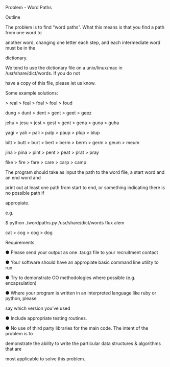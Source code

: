 Problem - Word Paths

Outline

The problem is to find “word paths”. What this means is that you find a path from one word to

another word, changing one letter each step, and each intermediate word must be in the

dictionary.

We tend to use the dictionary file on a unix/linux/mac in /usr/share/dict/words. If you do not

have a copy of this file, please let us know.

Some example solutions:

  ­> real ­> feal ­> foal ­> foul ­> foud

dung ­> dunt ­> dent ­> gent ­> geet ­> geez

jehu ­> jesu ­> jest ­> gest ­> gent ­> gena ­> guna ­> guha

yagi ­> yali ­> pali ­> palp ­> paup ­> plup ­> blup

bitt ­> butt ­> burt ­> bert ­> berm ­> berm ­> germ ­> geum ­> meum

jina ­> pina ­> pint ­> pent ­> peat ­> prat ­> pray

fike ­> fire ­> fare ­> care ­> carp ­> camp

The program should take as input the path to the word file, a start word and an end word and

print out at least one path from start to end, or something indicating there is no possible path if

appropiate.

e.g.

$ python ./wordpaths.py /usr/share/dict/words flux alem

cat ­> cog ­> cog ­> dog

Requirements

● Please send your output as one .tar.gz file to your recruitment contact

● Your software should have an appropiate basic command line utility to run

● Try to demonstrate OO methodologies where possible (e.g. encapsulation)

● Where your program is written in an interpreted language like ruby or python, please

say which version you’ve used

● Include appropriate testing routines.

● No use of third party libraries for the main code. The intent of the problem is to

demonstrate the ability to write the particular data structures & algorithms that are

most applicable to solve this problem.